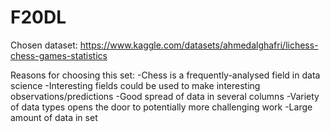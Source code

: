 # F20DL

Chosen dataset: https://www.kaggle.com/datasets/ahmedalghafri/lichess-chess-games-statistics

Reasons for choosing this set:
-Chess is a frequently-analysed field in data science
-Interesting fields could be used to make interesting observations/predictions
-Good spread of data in several columns
-Variety of data types opens the door to potentially more challenging work
-Large amount of data in set
